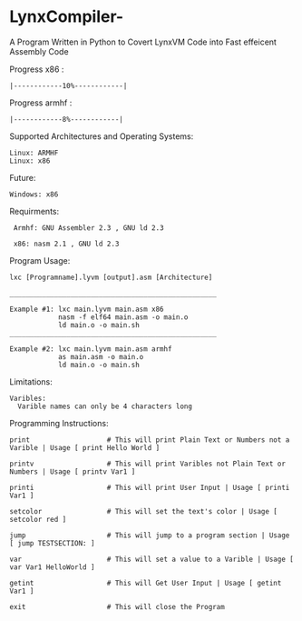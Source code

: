 # LynxCompiler-
  A Program Written in Python to Covert LynxVM Code into Fast effeicent Assembly Code 
  
  
  Progress x86 : 
  
    |------------10%------------|
  
  Progress armhf : 
  
    |------------8%------------|
  
  Supported Architectures and Operating Systems:
 
    Linux: ARMHF
    Linux: x86
   Future: 
   
    Windows: x86
  
    
   Requirments:
    
     Armhf: GNU Assembler 2.3 , GNU ld 2.3
     
     x86: nasm 2.1 , GNU ld 2.3
     
   Program Usage:
   
    lxc [Programname].lyvm [output].asm [Architecture]
    
    ___________________________________________________
    
    Example #1: lxc main.lyvm main.asm x86
                nasm -f elf64 main.asm -o main.o
                ld main.o -o main.sh
    ___________________________________________________
    
    Example #2: lxc main.lyvm main.asm armhf
                as main.asm -o main.o 
                ld main.o -o main.sh 
               
    
  Limitations:
  
    Varibles:
      Varible names can only be 4 characters long 
      
    
  Programming Instructions:
  
    print                   # This will print Plain Text or Numbers not a Varible | Usage [ print Hello World ] 
    
    printv                  # This will print Varibles not Plain Text or Numbers | Usage [ printv Var1 ] 
    
    printi                  # This will print User Input | Usage [ printi Var1 ] 
    
    setcolor                # This will set the text's color | Usage [ setcolor red ] 
    
    jump                    # This will jump to a program section | Usage [ jump TESTSECTION: ]  
    
    var                     # This will set a value to a Varible | Usage [ var Var1 HelloWorld ]  
    
    getint                  # This will Get User Input | Usage [ getint Var1 ]  
    
    exit                    # This will close the Program
    
    
  
